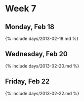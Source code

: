 # Week 7



## Monday, Feb 18

{% include days/2013-02-18.md %}

## Wednesday, Feb 20

{% include days/2013-02-20.md %}

## Friday, Feb 22

{% include days/2013-02-22.md %}

